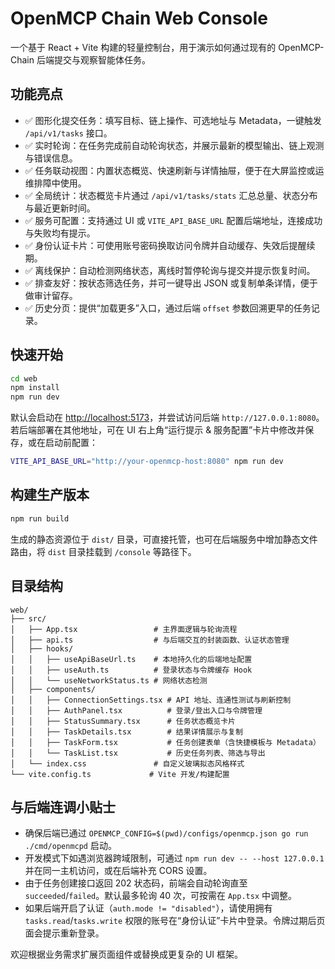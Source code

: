 # OpenMCP Chain Web Console

一个基于 React + Vite 构建的轻量控制台，用于演示如何通过现有的 OpenMCP-Chain 后端提交与观察智能体任务。

## 功能亮点

- ✅ 图形化提交任务：填写目标、链上操作、可选地址与 Metadata，一键触发 `/api/v1/tasks` 接口。
- ✅ 实时轮询：在任务完成前自动轮询状态，并展示最新的模型输出、链上观测与错误信息。
- ✅ 任务联动视图：内置状态概览、快速刷新与详情抽屉，便于在大屏监控或运维排障中使用。
- ✅ 全局统计：状态概览卡片通过 `/api/v1/tasks/stats` 汇总总量、状态分布与最近更新时间。
- ✅ 服务可配置：支持通过 UI 或 `VITE_API_BASE_URL` 配置后端地址，连接成功与失败均有提示。
- ✅ 身份认证卡片：可使用账号密码换取访问令牌并自动缓存、失效后提醒续期。
- ✅ 离线保护：自动检测网络状态，离线时暂停轮询与提交并提示恢复时间。
- ✅ 排查友好：按状态筛选任务，并可一键导出 JSON 或复制单条详情，便于做审计留存。
- ✅ 历史分页：提供“加载更多”入口，通过后端 `offset` 参数回溯更早的任务记录。

## 快速开始

```bash
cd web
npm install
npm run dev
```

默认会启动在 <http://localhost:5173>，并尝试访问后端 `http://127.0.0.1:8080`。若后端部署在其他地址，可在 UI 右上角“运行提示 & 服务配置”卡片中修改并保存，或在启动前配置：

```bash
VITE_API_BASE_URL="http://your-openmcp-host:8080" npm run dev
```

## 构建生产版本

```bash
npm run build
```

生成的静态资源位于 `dist/` 目录，可直接托管，也可在后端服务中增加静态文件路由，将 `dist` 目录挂载到 `/console` 等路径下。

## 目录结构

```
web/
├── src/
│   ├── App.tsx                 # 主界面逻辑与轮询流程
│   ├── api.ts                  # 与后端交互的封装函数、认证状态管理
│   ├── hooks/
│   │   ├── useApiBaseUrl.ts    # 本地持久化的后端地址配置
│   │   ├── useAuth.ts          # 登录状态与令牌缓存 Hook
│   │   └── useNetworkStatus.ts # 网络状态检测
│   ├── components/
│   │   ├── ConnectionSettings.tsx # API 地址、连通性测试与刷新控制
│   │   ├── AuthPanel.tsx          # 登录/登出入口与令牌管理
│   │   ├── StatusSummary.tsx      # 任务状态概览卡片
│   │   ├── TaskDetails.tsx        # 结果详情展示与复制
│   │   ├── TaskForm.tsx           # 任务创建表单（含快捷模板与 Metadata）
│   │   └── TaskList.tsx           # 历史任务列表、筛选与导出
│   └── index.css               # 自定义玻璃拟态风格样式
└── vite.config.ts             # Vite 开发/构建配置
```

## 与后端连调小贴士

- 确保后端已通过 `OPENMCP_CONFIG=$(pwd)/configs/openmcp.json go run ./cmd/openmcpd` 启动。
- 开发模式下如遇浏览器跨域限制，可通过 `npm run dev -- --host 127.0.0.1` 并在同一主机访问，或在后端补充 CORS 设置。
- 由于任务创建接口返回 202 状态码，前端会自动轮询直至 `succeeded`/`failed`。默认最多轮询 40 次，可按需在 `App.tsx` 中调整。
- 如果后端开启了认证（`auth.mode != "disabled"`），请使用拥有 `tasks.read`/`tasks.write` 权限的账号在“身份认证”卡片中登录。令牌过期后页面会提示重新登录。

欢迎根据业务需求扩展页面组件或替换成更复杂的 UI 框架。
